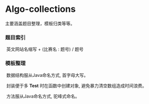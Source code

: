 # Algo-collections
主要涵盖题目整理，模板归类等等。

### 题目索引

​	英文网站名缩写  + (比赛名 : 题号)  /  题号



### 模板整理

​	数据结构服从Java命名方式, 首字母大写。

​	封装便于多 **Test** 时在函数中创建对象, 避免暴力清空数组造成时间浪费。

​	方法服从Java命名方式, 驼峰式命名。